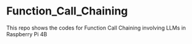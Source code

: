 # Function_Call_Chaining
This repo shows the codes for Function Call Chaining involving LLMs in Raspberry Pi 4B
